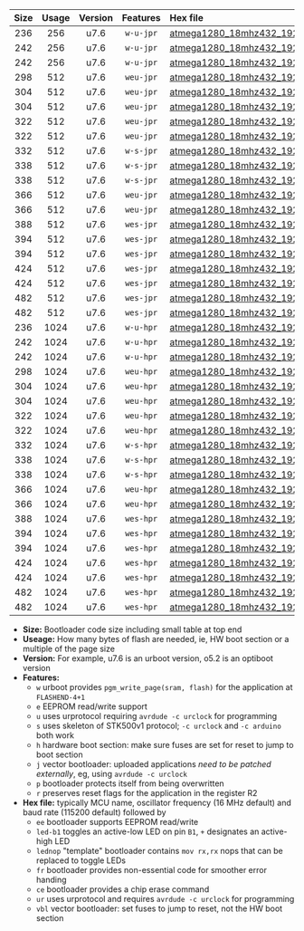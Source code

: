 |Size|Usage|Version|Features|Hex file|
|:-:|:-:|:-:|:-:|:--|
|236|256|u7.6|`w-u-jpr`|[atmega1280_18mhz432_19200bps_ur_vbl.hex](https://raw.githubusercontent.com/stefanrueger/urboot/main/atmega1280_18mhz432_19200bps_ur_vbl.hex)|
|242|256|u7.6|`w-u-jpr`|[atmega1280_18mhz432_19200bps_led+b7_ur_vbl.hex](https://raw.githubusercontent.com/stefanrueger/urboot/main/atmega1280_18mhz432_19200bps_led+b7_ur_vbl.hex)|
|242|256|u7.6|`w-u-jpr`|[atmega1280_18mhz432_19200bps_lednop_ur_vbl.hex](https://raw.githubusercontent.com/stefanrueger/urboot/main/atmega1280_18mhz432_19200bps_lednop_ur_vbl.hex)|
|298|512|u7.6|`weu-jpr`|[atmega1280_18mhz432_19200bps_ee_ur_vbl.hex](https://raw.githubusercontent.com/stefanrueger/urboot/main/atmega1280_18mhz432_19200bps_ee_ur_vbl.hex)|
|304|512|u7.6|`weu-jpr`|[atmega1280_18mhz432_19200bps_ee_led+b7_ur_vbl.hex](https://raw.githubusercontent.com/stefanrueger/urboot/main/atmega1280_18mhz432_19200bps_ee_led+b7_ur_vbl.hex)|
|304|512|u7.6|`weu-jpr`|[atmega1280_18mhz432_19200bps_ee_lednop_ur_vbl.hex](https://raw.githubusercontent.com/stefanrueger/urboot/main/atmega1280_18mhz432_19200bps_ee_lednop_ur_vbl.hex)|
|322|512|u7.6|`weu-jpr`|[atmega1280_18mhz432_19200bps_ee_led+b7_fr_ur_vbl.hex](https://raw.githubusercontent.com/stefanrueger/urboot/main/atmega1280_18mhz432_19200bps_ee_led+b7_fr_ur_vbl.hex)|
|322|512|u7.6|`weu-jpr`|[atmega1280_18mhz432_19200bps_ee_lednop_fr_ur_vbl.hex](https://raw.githubusercontent.com/stefanrueger/urboot/main/atmega1280_18mhz432_19200bps_ee_lednop_fr_ur_vbl.hex)|
|332|512|u7.6|`w-s-jpr`|[atmega1280_18mhz432_19200bps_vbl.hex](https://raw.githubusercontent.com/stefanrueger/urboot/main/atmega1280_18mhz432_19200bps_vbl.hex)|
|338|512|u7.6|`w-s-jpr`|[atmega1280_18mhz432_19200bps_led+b7_vbl.hex](https://raw.githubusercontent.com/stefanrueger/urboot/main/atmega1280_18mhz432_19200bps_led+b7_vbl.hex)|
|338|512|u7.6|`w-s-jpr`|[atmega1280_18mhz432_19200bps_lednop_vbl.hex](https://raw.githubusercontent.com/stefanrueger/urboot/main/atmega1280_18mhz432_19200bps_lednop_vbl.hex)|
|366|512|u7.6|`weu-jpr`|[atmega1280_18mhz432_19200bps_ee_led+b7_fr_ce_ur_vbl.hex](https://raw.githubusercontent.com/stefanrueger/urboot/main/atmega1280_18mhz432_19200bps_ee_led+b7_fr_ce_ur_vbl.hex)|
|366|512|u7.6|`weu-jpr`|[atmega1280_18mhz432_19200bps_ee_lednop_fr_ce_ur_vbl.hex](https://raw.githubusercontent.com/stefanrueger/urboot/main/atmega1280_18mhz432_19200bps_ee_lednop_fr_ce_ur_vbl.hex)|
|388|512|u7.6|`wes-jpr`|[atmega1280_18mhz432_19200bps_ee_vbl.hex](https://raw.githubusercontent.com/stefanrueger/urboot/main/atmega1280_18mhz432_19200bps_ee_vbl.hex)|
|394|512|u7.6|`wes-jpr`|[atmega1280_18mhz432_19200bps_ee_led+b7_vbl.hex](https://raw.githubusercontent.com/stefanrueger/urboot/main/atmega1280_18mhz432_19200bps_ee_led+b7_vbl.hex)|
|394|512|u7.6|`wes-jpr`|[atmega1280_18mhz432_19200bps_ee_lednop_vbl.hex](https://raw.githubusercontent.com/stefanrueger/urboot/main/atmega1280_18mhz432_19200bps_ee_lednop_vbl.hex)|
|424|512|u7.6|`wes-jpr`|[atmega1280_18mhz432_19200bps_ee_led+b7_fr_vbl.hex](https://raw.githubusercontent.com/stefanrueger/urboot/main/atmega1280_18mhz432_19200bps_ee_led+b7_fr_vbl.hex)|
|424|512|u7.6|`wes-jpr`|[atmega1280_18mhz432_19200bps_ee_lednop_fr_vbl.hex](https://raw.githubusercontent.com/stefanrueger/urboot/main/atmega1280_18mhz432_19200bps_ee_lednop_fr_vbl.hex)|
|482|512|u7.6|`wes-jpr`|[atmega1280_18mhz432_19200bps_ee_led+b7_fr_ce_vbl.hex](https://raw.githubusercontent.com/stefanrueger/urboot/main/atmega1280_18mhz432_19200bps_ee_led+b7_fr_ce_vbl.hex)|
|482|512|u7.6|`wes-jpr`|[atmega1280_18mhz432_19200bps_ee_lednop_fr_ce_vbl.hex](https://raw.githubusercontent.com/stefanrueger/urboot/main/atmega1280_18mhz432_19200bps_ee_lednop_fr_ce_vbl.hex)|
|236|1024|u7.6|`w-u-hpr`|[atmega1280_18mhz432_19200bps_ur.hex](https://raw.githubusercontent.com/stefanrueger/urboot/main/atmega1280_18mhz432_19200bps_ur.hex)|
|242|1024|u7.6|`w-u-hpr`|[atmega1280_18mhz432_19200bps_led+b7_ur.hex](https://raw.githubusercontent.com/stefanrueger/urboot/main/atmega1280_18mhz432_19200bps_led+b7_ur.hex)|
|242|1024|u7.6|`w-u-hpr`|[atmega1280_18mhz432_19200bps_lednop_ur.hex](https://raw.githubusercontent.com/stefanrueger/urboot/main/atmega1280_18mhz432_19200bps_lednop_ur.hex)|
|298|1024|u7.6|`weu-hpr`|[atmega1280_18mhz432_19200bps_ee_ur.hex](https://raw.githubusercontent.com/stefanrueger/urboot/main/atmega1280_18mhz432_19200bps_ee_ur.hex)|
|304|1024|u7.6|`weu-hpr`|[atmega1280_18mhz432_19200bps_ee_led+b7_ur.hex](https://raw.githubusercontent.com/stefanrueger/urboot/main/atmega1280_18mhz432_19200bps_ee_led+b7_ur.hex)|
|304|1024|u7.6|`weu-hpr`|[atmega1280_18mhz432_19200bps_ee_lednop_ur.hex](https://raw.githubusercontent.com/stefanrueger/urboot/main/atmega1280_18mhz432_19200bps_ee_lednop_ur.hex)|
|322|1024|u7.6|`weu-hpr`|[atmega1280_18mhz432_19200bps_ee_led+b7_fr_ur.hex](https://raw.githubusercontent.com/stefanrueger/urboot/main/atmega1280_18mhz432_19200bps_ee_led+b7_fr_ur.hex)|
|322|1024|u7.6|`weu-hpr`|[atmega1280_18mhz432_19200bps_ee_lednop_fr_ur.hex](https://raw.githubusercontent.com/stefanrueger/urboot/main/atmega1280_18mhz432_19200bps_ee_lednop_fr_ur.hex)|
|332|1024|u7.6|`w-s-hpr`|[atmega1280_18mhz432_19200bps.hex](https://raw.githubusercontent.com/stefanrueger/urboot/main/atmega1280_18mhz432_19200bps.hex)|
|338|1024|u7.6|`w-s-hpr`|[atmega1280_18mhz432_19200bps_led+b7.hex](https://raw.githubusercontent.com/stefanrueger/urboot/main/atmega1280_18mhz432_19200bps_led+b7.hex)|
|338|1024|u7.6|`w-s-hpr`|[atmega1280_18mhz432_19200bps_lednop.hex](https://raw.githubusercontent.com/stefanrueger/urboot/main/atmega1280_18mhz432_19200bps_lednop.hex)|
|366|1024|u7.6|`weu-hpr`|[atmega1280_18mhz432_19200bps_ee_led+b7_fr_ce_ur.hex](https://raw.githubusercontent.com/stefanrueger/urboot/main/atmega1280_18mhz432_19200bps_ee_led+b7_fr_ce_ur.hex)|
|366|1024|u7.6|`weu-hpr`|[atmega1280_18mhz432_19200bps_ee_lednop_fr_ce_ur.hex](https://raw.githubusercontent.com/stefanrueger/urboot/main/atmega1280_18mhz432_19200bps_ee_lednop_fr_ce_ur.hex)|
|388|1024|u7.6|`wes-hpr`|[atmega1280_18mhz432_19200bps_ee.hex](https://raw.githubusercontent.com/stefanrueger/urboot/main/atmega1280_18mhz432_19200bps_ee.hex)|
|394|1024|u7.6|`wes-hpr`|[atmega1280_18mhz432_19200bps_ee_led+b7.hex](https://raw.githubusercontent.com/stefanrueger/urboot/main/atmega1280_18mhz432_19200bps_ee_led+b7.hex)|
|394|1024|u7.6|`wes-hpr`|[atmega1280_18mhz432_19200bps_ee_lednop.hex](https://raw.githubusercontent.com/stefanrueger/urboot/main/atmega1280_18mhz432_19200bps_ee_lednop.hex)|
|424|1024|u7.6|`wes-hpr`|[atmega1280_18mhz432_19200bps_ee_led+b7_fr.hex](https://raw.githubusercontent.com/stefanrueger/urboot/main/atmega1280_18mhz432_19200bps_ee_led+b7_fr.hex)|
|424|1024|u7.6|`wes-hpr`|[atmega1280_18mhz432_19200bps_ee_lednop_fr.hex](https://raw.githubusercontent.com/stefanrueger/urboot/main/atmega1280_18mhz432_19200bps_ee_lednop_fr.hex)|
|482|1024|u7.6|`wes-hpr`|[atmega1280_18mhz432_19200bps_ee_led+b7_fr_ce.hex](https://raw.githubusercontent.com/stefanrueger/urboot/main/atmega1280_18mhz432_19200bps_ee_led+b7_fr_ce.hex)|
|482|1024|u7.6|`wes-hpr`|[atmega1280_18mhz432_19200bps_ee_lednop_fr_ce.hex](https://raw.githubusercontent.com/stefanrueger/urboot/main/atmega1280_18mhz432_19200bps_ee_lednop_fr_ce.hex)|

- **Size:** Bootloader code size including small table at top end
- **Useage:** How many bytes of flash are needed, ie, HW boot section or a multiple of the page size
- **Version:** For example, u7.6 is an urboot version, o5.2 is an optiboot version
- **Features:**
  + `w` urboot provides `pgm_write_page(sram, flash)` for the application at `FLASHEND-4+1`
  + `e` EEPROM read/write support
  + `u` uses urprotocol requiring `avrdude -c urclock` for programming
  + `s` uses skeleton of STK500v1 protocol; `-c urclock` and `-c arduino` both work
  + `h` hardware boot section: make sure fuses are set for reset to jump to boot section
  + `j` vector bootloader: uploaded applications *need to be patched externally*, eg, using `avrdude -c urclock`
  + `p` bootloader protects itself from being overwritten
  + `r` preserves reset flags for the application in the register R2
- **Hex file:** typically MCU name, oscillator frequency (16 MHz default) and baud rate (115200 default) followed by
  + `ee` bootloader supports EEPROM read/write
  + `led-b1` toggles an active-low LED on pin `B1`, `+` designates an active-high LED
  + `lednop` "template" bootloader contains `mov rx,rx` nops that can be replaced to toggle LEDs
  + `fr` bootloader provides non-essential code for smoother error handing
  + `ce` bootloader provides a chip erase command
  + `ur` uses urprotocol and requires `avrdude -c urclock` for programming
  + `vbl` vector bootloader: set fuses to jump to reset, not the HW boot section
